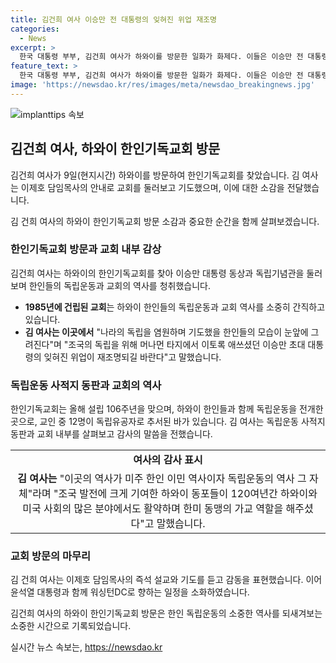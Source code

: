 ```yaml
---
title: 김건희 여사 이승만 전 대통령의 잊혀진 위업 재조명
categories:
  - News
excerpt: >
  한국 대통령 부부, 김건희 여사가 하와이를 방문한 일화가 화제다. 이들은 이승만 전 대통령이 설립한 한인기독교회를 찾아 독립운동 역사를 청취하고, 교회 내부와 전시관을 둘러보며 독립운동가들을 추모했다. 국가보훈부가 독립운동 사적지 동판을 설치한 곳으로, 국내외에서 관심을 받는 곳이다. 이어 윤 대통령은 나토 정상회의를 위해 워싱턴으로 향했다. 미국 방문을 통해 윤 대통령의 국제사회에서의 역할에 주목할 필요가 있다.
feature_text: >
  한국 대통령 부부, 김건희 여사가 하와이를 방문한 일화가 화제다. 이들은 이승만 전 대통령이 설립한 한인기독교회를 찾아 독립운동 역사를 청취하고, 교회 내부와 전시관을 둘러보며 독립운동가들을 추모했다. 국가보훈부가 독립운동 사적지 동판을 설치한 곳으로, 국내외에서 관심을 받는 곳이다. 이어 윤 대통령은 나토 정상회의를 위해 워싱턴으로 향했다. 미국 방문을 통해 윤 대통령의 국제사회에서의 역할에 주목할 필요가 있다.
image: 'https://newsdao.kr/res/images/meta/newsdao_breakingnews.jpg'
---
```


<p><img src="https://newsdao.kr/res/images/meta/newsdao_breakingnews.jpg" alt="implanttips 속보" /></p>

<h2 data-ke-size="size26">김건희 여사, 하와이 한인기독교회 방문</h2>

<p>김건희 여사가 9일(현지시간) 하와이를 방문하여 한인기독교회를 찾았습니다. 김 여사는 이제호 담임목사의 안내로 교회를 둘러보고 기도했으며, 이에 대한 소감을 전달했습니다.</p>

<p data-ke-size="size16">김 건희 여사의 하와이 한인기독교회 방문 소감과 중요한 순간을 함께 살펴보겠습니다.</p>

<h3>한인기독교회 방문과 교회 내부 감상</h3>

<p>김건희 여사는 하와이의 한인기독교회를 찾아 이승만 대통령 동상과 독립기념관을 둘러보며 한인들의 독립운동과 교회의 역사를 청취했습니다.</p>

<ul>
    <li><b>1985년에 건립된 교회</b>는 하와이 한인들의 독립운동과 교회 역사를 소중히 간직하고 있습니다.</li>
    <li><b>김 여사는 이곳에서</b> "나라의 독립을 염원하며 기도했을 한인들의 모습이 눈앞에 그려진다"며 "조국의 독립을 위해 머나먼 타지에서 이토록 애쓰셨던 이승만 초대 대통령의 잊혀진 위업이 재조명되길 바란다"고 말했습니다.</li>
</ul>

<h3>독립운동 사적지 동판과 교회의 역사</h3>

<p>한인기독교회는 올해 설립 106주년을 맞으며, 하와이 한인들과 함께 독립운동을 전개한 곳으로, 교인 중 12명이 독립유공자로 추서된 바가 있습니다. 김 여사는 독립운동 사적지 동판과 교회 내부를 살펴보고 감사의 말씀을 전했습니다.</p>

<table>
    <tr>
        <td style="text-align: center; height: 17px;"><b>여사의 감사 표시</b></td>
    </tr>
    <tr>
        <td style="text-align: center; height: 17px;"><b>김 여사는</b> "이곳의 역사가 미주 한인 이민 역사이자 독립운동의 역사 그 자체"라며 "조국 발전에 크게 기여한 하와이 동포들이 120여년간 하와이와 미국 사회의 많은 분야에서도 활약하며 한미 동맹의 가교 역할을 해주셨다"고 말했습니다.</td>
    </tr>
</table>

<h3>교회 방문의 마무리</h3>

<p>김 건희 여사는 이제호 담임목사의 즉석 설교와 기도를 듣고 감동을 표현했습니다. 이어 윤석열 대통령과 함께 워싱턴DC로 향하는 일정을 소화하였습니다.</p>

<p data-ke-size="size16">김건희 여사의 하와이 한인기독교회 방문은 한인 독립운동의 소중한 역사를 되새겨보는 소중한 시간으로 기록되었습니다.</p>
실시간 뉴스 속보는, <a href="https://newsdao.kr" rel="dofollow">https://newsdao.kr</a>


